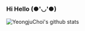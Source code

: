 
### Hi Hello (●'◡'●)
![YeongjuChoi's github stats](https://github-readme-stats.vercel.app/api?username=YeongjuChoi&show_icons=true&theme=radical)
